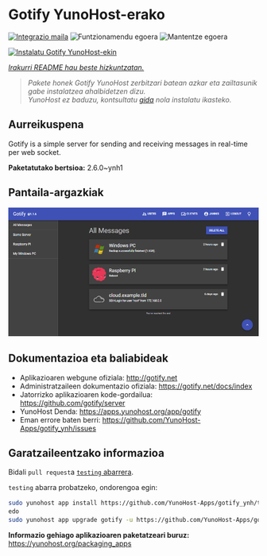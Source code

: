 <!--
Ohart ongi: README hau automatikoki sortu da <https://github.com/YunoHost/apps/tree/master/tools/readme_generator>ri esker
EZ editatu eskuz.
-->

# Gotify YunoHost-erako

[![Integrazio maila](https://dash.yunohost.org/integration/gotify.svg)](https://ci-apps.yunohost.org/ci/apps/gotify/) ![Funtzionamendu egoera](https://ci-apps.yunohost.org/ci/badges/gotify.status.svg) ![Mantentze egoera](https://ci-apps.yunohost.org/ci/badges/gotify.maintain.svg)

[![Instalatu Gotify YunoHost-ekin](https://install-app.yunohost.org/install-with-yunohost.svg)](https://install-app.yunohost.org/?app=gotify)

*[Irakurri README hau beste hizkuntzatan.](./ALL_README.md)*

> *Pakete honek Gotify YunoHost zerbitzari batean azkar eta zailtasunik gabe instalatzea ahalbidetzen dizu.*  
> *YunoHost ez baduzu, kontsultatu [gida](https://yunohost.org/install) nola instalatu ikasteko.*

## Aurreikuspena

Gotify is a simple server for sending and receiving messages in real-time per web socket.


**Paketatutako bertsioa:** 2.6.0~ynh1

## Pantaila-argazkiak

![Gotify(r)en pantaila-argazkia](./doc/screenshots/ui.png)

## Dokumentazioa eta baliabideak

- Aplikazioaren webgune ofiziala: <http://gotify.net>
- Administratzaileen dokumentazio ofiziala: <https://gotify.net/docs/index>
- Jatorrizko aplikazioaren kode-gordailua: <https://github.com/gotify/server>
- YunoHost Denda: <https://apps.yunohost.org/app/gotify>
- Eman errore baten berri: <https://github.com/YunoHost-Apps/gotify_ynh/issues>

## Garatzaileentzako informazioa

Bidali `pull request`a [`testing` abarrera](https://github.com/YunoHost-Apps/gotify_ynh/tree/testing).

`testing` abarra probatzeko, ondorengoa egin:

```bash
sudo yunohost app install https://github.com/YunoHost-Apps/gotify_ynh/tree/testing --debug
edo
sudo yunohost app upgrade gotify -u https://github.com/YunoHost-Apps/gotify_ynh/tree/testing --debug
```

**Informazio gehiago aplikazioaren paketatzeari buruz:** <https://yunohost.org/packaging_apps>
